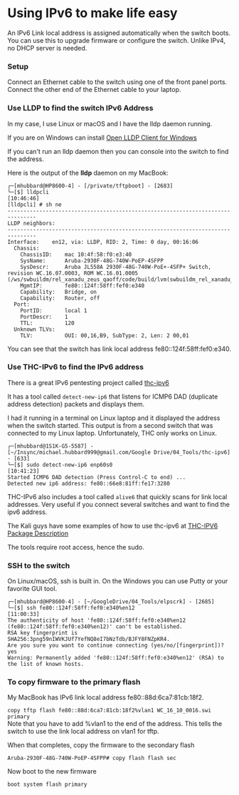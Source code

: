 # Using IPv6 to make life easy</br>
An IPv6 Link local address is assigned automatically when the switch boots. You can use this to upgrade firmware or configure the switch. Unlike IPv4, no DHCP server is needed.</br>

### Setup</br>
Connect an Ethernet cable to the switch using one of the front panel ports.</br>
Connect the other end of the Ethernet cable to your laptop. 

### Use LLDP to find the switch IPv6 Address</br>
In my case, I use Linux or macOS and I have the lldp daemon running. 

If you are on Windows can install [Open LLDP Client for Windows](https://github.com/chall32/LDWin)

If you can't run an lldp daemon then you can console into the switch to find the address. 

Here is the output of the **lldp** daemon on my MacBook:
```
┌─[mhubbard@HP8600-4] - [/private/tftpboot] - [2683]
└─[$] lldpcli                                                                             [10:46:46]
[lldpcli] # sh ne
-------------------------------------------------------------------------------
LLDP neighbors:
-------------------------------------------------------------------------------
Interface:    en12, via: LLDP, RID: 2, Time: 0 day, 00:16:06
  Chassis:
    ChassisID:    mac 10:4f:58:f0:e3:40
    SysName:      Aruba-2930F-48G-740W-PoEP-4SFPP
    SysDescr:     Aruba JL558A 2930F-48G-740W-PoE+-4SFP+ Switch, revision WC.16.07.0003, ROM WC.16.01.0005 (/ws/swbuildm/rel_xanadu_zeus_qaoff/code/build/lvm(swbuildm_rel_xanadu_zeus_qaoff_rel_xanadu_zeus))
    MgmtIP:       fe80::124f:58ff:fef0:e340
    Capability:   Bridge, on
    Capability:   Router, off
  Port:
    PortID:       local 1
    PortDescr:    1
    TTL:          120
  Unknown TLVs:
    TLV:          OUI: 00,16,B9, SubType: 2, Len: 2 00,01
```

You can see that the switch has link local address fe80::124f:58ff:fef0:e340.</br>


### Use THC-IPv6 to find the IPv6 address</br>
There is a great IPv6 pentesting project called [thc-ipv6](https://github.com/vanhauser-thc/thc-ipv6)</br>

It has a tool called `detect-new-ip6` that listens for ICMP6 DAD (duplicate address detection) packets and displays them. 

I had it running in a terminal on Linux laptop and it displayed the address when the switch started. This output is from a second switch that was connected to my Linux laptop. Unfortunately, THC only works on Linux.

```
┌─[mhubbard@1S1K-G5-5587] - [~/Insync/michael.hubbard999@gmail.com/Google Drive/04_Tools/thc-ipv6] - [633]
└─[$] sudo detect-new-ip6 enp60s0                                                                                                                    [10:41:23]
Started ICMP6 DAD detection (Press Control-C to end) ...
Detected new ip6 address: fe80::66e8:81ff:fe17:3280
```

THC-IPv6 also includes a tool called `alive6` that quickly scans for link local addresses. Very useful if you connect several switches and want to find the ipv6 address.

The Kali guys have some examples of how to use thc-ipv6 at [THC-IPV6 Package Description](https://tools.kali.org/information-gathering/thc-ipv6)

The tools require root access, hence the sudo.


### SSH to the switch</br>
On Linux/macOS, ssh is built in. On the Windows you can use Putty or your favorite GUI tool.

```
┌─[mhubbard@HP8600-4] - [~/GoogleDrive/04_Tools/elpscrk] - [2685]
└─[$] ssh fe80::124f:58ff:fef0:e340%en12                                                  [11:00:33]
The authenticity of host 'fe80::124f:58ff:fef0:e340%en12 (fe80::124f:58ff:fef0:e340%en12)' can't be established.
RSA key fingerprint is SHA256:3png59nIWVKJUf7YefNQ8eI7bNzTdb/BJFY8FNZpKR4.
Are you sure you want to continue connecting (yes/no/[fingerprint])? yes
Warning: Permanently added 'fe80::124f:58ff:fef0:e340%en12' (RSA) to the list of known hosts.
```

### To copy firmware to the primary flash</br>

My MacBook has IPv6 link local address fe80::88d:6ca7:81cb:18f2.</br>

`
copy tftp flash fe80::88d:6ca7:81cb:18f2%vlan1 WC_16_10_0016.swi primary 
`</br>
Note that you have to add %vlan1 to the end of the address. This tells the switch to use the link local address on vlan1 for tftp.

When that completes, copy the firmware to the secondary flash

`Aruba-2930F-48G-740W-PoEP-4SFPP# copy flash flash sec`

Now boot to the new firmware

`boot system flash primary`



















